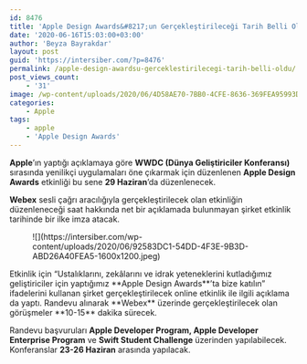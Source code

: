 ```yaml
---
id: 8476
title: 'Apple Design Awards&#8217;un Gerçekleştirileceği Tarih Belli Oldu'
date: '2020-06-16T15:03:00+03:00'
author: 'Beyza Bayrakdar'
layout: post
guid: 'https://intersiber.com/?p=8476'
permalink: /apple-design-awardsu-gerceklestirilecegi-tarih-belli-oldu/
post_views_count:
    - '31'
image: /wp-content/uploads/2020/06/4D58AE70-7BB0-4CFE-8636-369FEA95993D.jpeg
categories:
    - Apple
tags:
    - apple
    - 'Apple Design Awards'
---
```


**Apple**’ın yaptığı açıklamaya göre **WWDC (Dünya Geliştiriciler Konferansı)** sırasında yenilikçi uygulamaları öne çıkarmak için düzenlenen **Apple Design Awards** etkinliği bu sene **29 Haziran**’da düzenlenecek.

**Webex** sesli çağrı aracılığıyla gerçekleştirilecek olan etkinliğin düzenleneceği saat hakkında net bir açıklamada bulunmayan şirket etkinlik tarihinde bir ilke imza atacak.

<figure class="wp-block-image size-large">![](https://intersiber.com/wp-content/uploads/2020/06/92583DC1-54DD-4F3E-9B3D-ABD26A40FEA5-1600x1200.jpeg)</figure>Etkinlik için “Ustalıklarını, zekâlarını ve idrak yeteneklerini kutladığımız geliştiriciler için yaptığımız **Apple Design Awards**’ta bize katılın” ifadelerini kullanan şirket gerçekleştirilecek online etkinlik ile ilgili açıklama da yaptı. Randevu alınarak **Webex** üzerinde gerçekleştirilecek olan görüşmeler **10-15** dakika sürecek.

Randevu başvuruları **Apple Developer Program, Apple Developer Enterprise Program** ve **Swift Student Challenge** üzerinden yapılabilecek. Konferanslar **23-26 Haziran** arasında yapılacak.